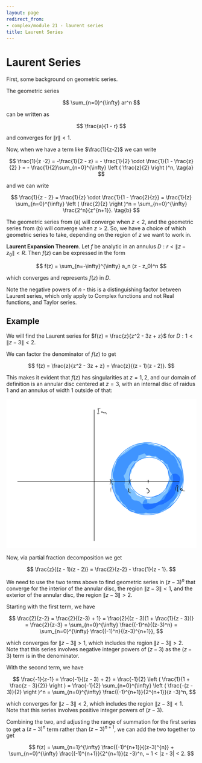 ```yaml
---
layout: page
redirect_from:
- complex/module 21 - laurent series
title: Laurent Series
---
```

# Laurent Series

First, some background on geometric series.

The geometric series

$$ \sum_{n=0}^{\infty} ar^n $$

can be written as

$$ \frac{a}{1 - r} $$

and converges for $\|r\| < 1$.

Now, when we have a term like $\frac{1}{z-2}$ we can write

$$ \frac{1}{z -2} = -\frac{1}{2 - z} = - \frac{1}{2} \cdot \frac{1}{1 - \frac{z}{2} } = - \frac{1}{2}\sum_{n=0}^{\infty} \left ( \frac{z}{2} \right )^n, \tag{a} $$

and we can write

$$ \frac{1}{z - 2} = \frac{1}{z} \cdot \frac{1}{1 - \frac{2}{z}} = \frac{1}{z} \sum_{n=0}^{\infty} \left ( \frac{2}{z} \right )^n = \sum_{n=0}^{\infty} \frac{2^n}{z^{n+1}}. \tag{b} $$

The geometric series from (a) will converge when $z < 2$, and the geometric series from (b) will converge when $z > 2$. So, we have a choice of which geometric series to take, depending on the region of $z$ we want to work in.

**Laurent Expansion Theorem**. Let $f$ be analytic in an annulus $D : r < \|z - z_0\| < R$. Then $f(z)$ can be expressed in the form

$$ f(z) = \sum_{n=-\infty}^{\infty} a_n (z - z_0)^n $$

which converges and represents $f(z)$ in $D$.

Note the negative powers of $n$ - this is a distinguishing factor between Laurent series, which only apply to Complex functions and not Real functions, and Taylor series.

## Example

We will find the Laurent series for $f(z) = \frac{z}{z^2 - 3z + z}$ for $D : 1 < \| z - 3 \| < 2$.

We can factor the denominator of $f(z)$ to get

$$ f(z) = \frac{z}{z^2 - 3z + z} = \frac{z}{(z - 1)(z - 2)}. $$

This makes it evident that $f(z)$ has singularities at $z = 1, 2$, and our domain of definition is an annular disc centered at $z = 3$, with an internal disc of raidus $1$ and an annulus of width $1$ outside of that:

![Annular disc.png](annulus.png)

Now, via partial fraction decomposition we get

$$ \frac{z}{(z - 1)(z - 2)} = \frac{2}{z-2} - \frac{1}{z - 1}. $$

We need to use the two terms above to find geometric series in $(z-3)^n$ that converge for the interior of the annular disc, the region $\|z - 3\| < 1$, and the exterior of the annular disc, the region $\|z - 3\| > 2$.

Starting with the first term, we have

$$ \frac{2}{z-2} = \frac{2}{(z-3) + 1} = \frac{2}{(z - 3)(1 + \frac{1}{z - 3})} = \frac{2}{z-3} = \sum_{n=0}^{\infty} \frac{(-1)^n}{(z-3)^n} = \sum_{n=0}^{\infty} \frac{(-1)^n}{(z-3)^{n+1}}, $$

which converges for $\|z -3\| > 1$, which includes the region $\|z - 3\| > 2$. Note that this series involves negative integer powers of $(z -3)$ as the $(z - 3)$ term is in the denominator.

With the second term, we have

$$ \frac{-1}{z-1} = \frac{-1}{(z - 3) + 2} = \frac{-1}{2} \left ( \frac{1}{1 + \frac{z - 3}{2}} \right ) = \frac{-1}{2} \sum_{n=0}^{\infty} \left ( \frac{-(z - 3)}{2} \right )^n = \sum_{n=0}^{\infty} \frac{(-1)^{n+1}}{2^{n+1}}(z -3)^n,  $$

which converges for $\|z - 3\| < 2$, which includes the region $\|z - 3\| < 1.$ Note that this series involves positive integer powers of $(z - 3)$.

Combining the two, and adjusting the range of summation for the first series to get a $(z-3)^n$ term rather than $(z -3)^{n+1}$, we can add the two together to get

$$ f(z) = \sum_{n=1}^{\infty} \frac{(-1)^{n+1}}{(z-3)^{n}} + \sum_{n=0}^{\infty} \frac{(-1)^{n+1}}{2^{n+1}}(z -3)^n, ~ 1 < |z - 3| < 2. $$
